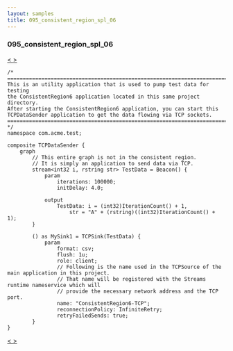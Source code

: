 ```yaml
---
layout: samples
title: 095_consistent_region_spl_06
---
```


### 095_consistent_region_spl_06

<div class="sampleNav"><a class="button" href="../095_consistent_region_spl_06_ConsistentRegion6.spl/"> < </a><a class="button" href="../096_consistent_region_cpp_07_ConsistentRegion7.spl/"> > </a>
</div>

~~~~~~
/*
============================================================================
This is an utility application that is used to pump test data for testing
the ConsistentRegion6 application located in this same project directory.
After starting the ConsistentRegion6 application, you can start this
TCPDataSender application to get the data flowing via TCP sockets. 
============================================================================ 
*/
namespace com.acme.test;

composite TCPDataSender {
	graph
		// This entire graph is not in the consistent region.
		// It is simply an application to send data via TCP.
		stream<int32 i, rstring str> TestData = Beacon() {
			param
				iterations: 100000;
				initDelay: 4.0;
				
			output
				TestData: i = (int32)IterationCount() + 1,
					str = "A" + (rstring)((int32)IterationCount() + 1);
		}
		
		() as MySink1 = TCPSink(TestData) {
			param
				format: csv;
				flush: 1u;
				role: client;
				// Following is the name used in the TCPSource of the main application in this project.
				// That name will be registered with the Streams runtime nameservice which will
				// provide the necessary network address and the TCP port.
				name: "ConsistentRegion6-TCP";
				reconnectionPolicy: InfiniteRetry;
				retryFailedSends: true;
		}		
}

~~~~~~

<div class="sampleNav"><a class="button" href="../095_consistent_region_spl_06_ConsistentRegion6.spl/"> < </a><a class="button" href="../096_consistent_region_cpp_07_ConsistentRegion7.spl/"> > </a>
</div>

